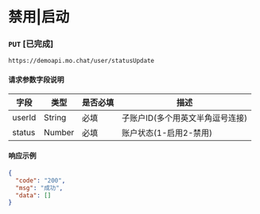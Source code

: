 # 禁用|启动
### `PUT`  [已完成]
```
https://demoapi.mo.chat/user/statusUpdate
```

#### 请求参数字段说明

| 字段  | 类型 | 是否必填 | 描述|
| ------------- | ------------- | ------------------ | ------------------ |
| userId  | String  | 必填 | 子账户ID(多个用英文半角逗号连接) |
| status  | Number  | 必填 | 账户状态(1-启用2-禁用) |


#### 响应示例

```json
{
  "code": "200",
  "msg": "成功",
  "data": []
}
```